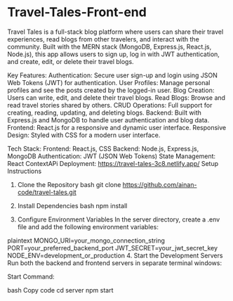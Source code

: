# Travel-Tales-Front-end

Travel Tales is a full-stack blog platform where users can share their travel experiences, read blogs from other travelers, and interact with the community. Built with the MERN stack (MongoDB, Express.js, React.js, Node.js), this app allows users to sign up, log in with JWT authentication, and create, edit, or delete their travel blogs.

Key Features:
Authentication: Secure user sign-up and login using JSON Web Tokens (JWT) for authentication.
User Profiles: Manage personal profiles and see the posts created by the logged-in user.
Blog Creation: Users can write, edit, and delete their travel blogs.
Read Blogs: Browse and read travel stories shared by others.
CRUD Operations: Full support for creating, reading, updating, and deleting blogs.
Backend: Built with Express.js and MongoDB to handle user authentication and blog data.
Frontend: React.js for a responsive and dynamic user interface.
Responsive Design: Styled with  CSS for a modern user interface.

Tech Stack:
Frontend: React.js,  CSS
Backend: Node.js, Express.js, MongoDB
Authentication: JWT (JSON Web Tokens)
State Management: React ContextAPi
Deployment: https://travel-tales-3c8.netlify.app/
Setup Instructions

1. Clone the Repository
bash
git clone https://github.com/ainan-code/travel-tales.git

2. Install Dependencies
bash
npm install

4. Configure Environment Variables
In the server directory, create a .env file and add the following environment variables:

plaintext
MONGO_URI=your_mongo_connection_string
PORT=your_preferred_backend_port
JWT_SECRET=your_jwt_secret_key
NODE_ENV=development_or_production
4. Start the Development Servers
Run both the backend and frontend servers in separate terminal windows:

Start Command:

bash
Copy code
cd server
npm start
